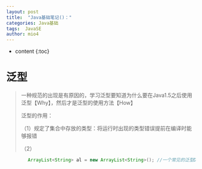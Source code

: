 ```yaml
---
layout: post
title:  "Java基础笔记()："
categories: Java基础
tags:  JavaSE
author: mio4
---
```


* content
{:toc}




# 泛型

> 一种规范的出现是有原因的，学习泛型要知道为什么要在Java1.5之后使用泛型【Why】，然后才是泛型的使用方法【How】
>
> 泛型的作用：
>
> （1）规定了集合中存放的类型：将运行时出现的类型错误提前在编译时能够报错
>
> （2）



```java
        ArrayList<String> al = new ArrayList<String>(); //一个常见的泛型Demo
```

